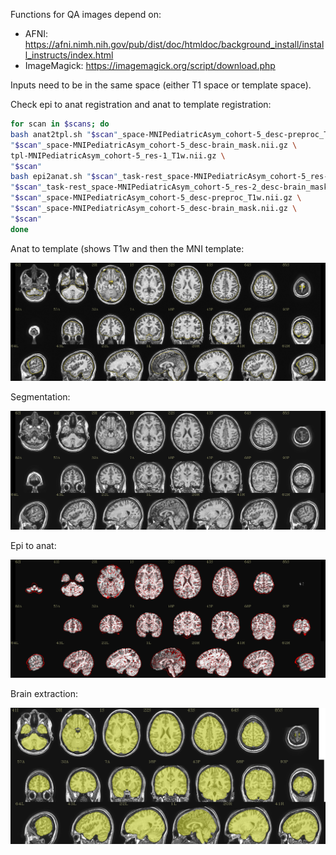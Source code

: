 Functions for QA images depend on:
- AFNI: https://afni.nimh.nih.gov/pub/dist/doc/htmldoc/background_install/install_instructs/index.html
- ImageMagick: https://imagemagick.org/script/download.php

Inputs need to be in the same space (either T1 space or template space).

Check epi to anat registration and anat to template registration:

```bash
for scan in $scans; do
bash anat2tpl.sh "$scan"_space-MNIPediatricAsym_cohort-5_desc-preproc_T1w.nii.gz \
"$scan"_space-MNIPediatricAsym_cohort-5_desc-brain_mask.nii.gz \
tpl-MNIPediatricAsym_cohort-5_res-1_T1w.nii.gz \
"$scan"
bash epi2anat.sh "$scan"_task-rest_space-MNIPediatricAsym_cohort-5_res-2_boldref.nii.gz \
"$scan"_task-rest_space-MNIPediatricAsym_cohort-5_res-2_desc-brain_mask.nii.gz \
"$scan"_space-MNIPediatricAsym_cohort-5_desc-preproc_T1w.nii.gz \
"$scan"_space-MNIPediatricAsym_cohort-5_desc-brain_mask.nii.gz \
"$scan"
done
```

Anat to template (shows T1w and then the MNI template:

![](https://github.com/adionicas/QA_for_DTI_and_fMRI/blob/main/sub-ACAP1011QC_anat2std_space.gif?raw=true)

Segmentation:

![](https://github.com/adionicas/QA_for_DTI_and_fMRI/blob/main/output_QC_segment_WM_CSF.gif?raw=true)

Epi to anat:

![](https://github.com/adionicas/QA_for_DTI_and_fMRI/blob/main/sub-ACAP1031_QA_epi2anat.gif?raw=true)


Brain extraction:

![](https://github.com/adionicas/QA_for_DTI_and_fMRI/blob/main/QC_brain_extraction.png?raw=true)

